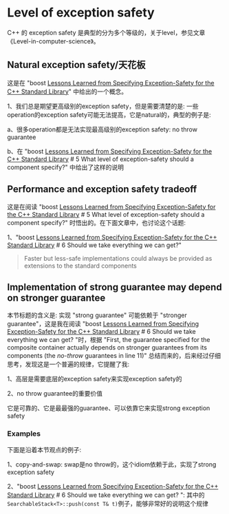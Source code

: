 # Level of exception safety

C++ 的 exception safety 是典型的分为多个等级的，关于level，参见文章 《Level-in-computer-science》。

## Natural exception safety/天花板

这是在 "boost [Lessons Learned from Specifying Exception-Safety for the C++ Standard Library](https://www.boost.org/community/exception_safety.html)" 中给出的一个概念。

1、我们总是期望更高级别的exception safety，但是需要清楚的是: 一些operation的exception safety可能无法提高，它是natural的，典型的例子是:

a、很多operation都是无法实现最高级别的exception safety: no throw guarantee

b、在 "boost [Lessons Learned from Specifying Exception-Safety for the C++ Standard Library](https://www.boost.org/community/exception_safety.html) #  5 What level of exception-safety should a component specify?" 中给出了这样的说明 

## Performance and exception safety tradeoff

这是在阅读 "boost [Lessons Learned from Specifying Exception-Safety for the C++ Standard Library](https://www.boost.org/community/exception_safety.html) # 5 What level of exception-safety should a component specify?" 时悟出的。在下面文章中，也讨论这个话题:

1、"boost [Lessons Learned from Specifying Exception-Safety for the C++ Standard Library](https://www.boost.org/community/exception_safety.html) # 6 Should we take everything we can get?"

> Faster but less-safe implementations could always be provided as extensions to the standard components

## Implementation of strong guarantee may depend on stronger guarantee

本节标题的含义是: 实现 "strong guarantee" 可能依赖于 "stronger guarantee"，这是我在阅读 "boost [Lessons Learned from Specifying Exception-Safety for the C++ Standard Library](https://www.boost.org/community/exception_safety.html) # 6 Should we take everything we can get? "时，根据 "First, the guarantee specified for the composite container actually depends on stronger guarantees from its components (the *no-throw* guarantees in line 11)" 总结而来的，后来经过仔细思考，发现这是一个普遍的规律，它提醒了我:

1、高层是需要底层的exception safety来实现exception safety的

2、no throw guarantee的重要价值

它是可靠的、它是最最强的guarantee、可以依靠它来实现strong exception safety

### Examples

下面是沿着本节观点的例子: 

1、copy-and-swap: swap是no throw的，这个idiom依赖于此，实现了strong exception safety

2、"boost [Lessons Learned from Specifying Exception-Safety for the C++ Standard Library](https://www.boost.org/community/exception_safety.html) # 6 Should we take everything we can get? ": 其中的`SearchableStack<T>::push(const T& t)`例子，能够非常好的说明这个规律



